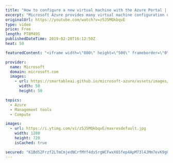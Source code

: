 ```yaml
---
title: "How to configure a new virtual machine with the Azure Portal | Azure Portal Series"
excerpt: "Microsoft Azure provides many virtual machine configuration options for any workload or application. In this video of the Azure Portal \"How To\" series, learn about some of the configuration options that are available when setting up a virtual machine in the Azure Portal.   Try out these features in the"
originalUrl: https://youtube.com/watch?v=z5J5MQkbqvE
type: video
price: Free
length: PT8M49S
publishedDateTime: 2019-02-20T16:12:50Z
heat: 50

featuredContent: "<iframe width=\"800\" height=\"500\" frameborder=\"0\" src=\"https://www.youtube.com/embed/z5J5MQkbqvE\" allow=\"accelerometer; autoplay; encrypted-media; gyroscope; picture-in-picture\" allowfullscreen></iframe>"

provider:
  name: Microsoft
  domain: microsoft.com
  images:
    - url: https://smartableai.github.io/microsoft-azure/assets/images/organizations/microsoft.com-50x50.jpg
      width: 50
      height: 50

topics:
  - Azure
  - Management tools
  - Compute

images:
  - url: https://i.ytimg.com/vi/z5J5MQkbqvE/maxresdefault.jpg
    width: 1280
    height: 720
    isCached: true

secured: "K1BdS2Frzf2LTmCmjedNCrfMYf4dsSrgWCFwxX65fep4ApM73l4JMm7evK9gQPLl5LWbdPkYw+vD3nqA+LiJwuWTSDhAiCknRVJe7puK2OkGDXrpS6+yYfkJBvr+xsOukepLwACqvgnEw7wx4ajM8N6ljJf7dm3p9mPiAp9ffSdkbc03GJdCipv6p8hkZA+mpVReIg1N4VyEqSuKQOuVp1MqW3CcEf0j+tZNH34popn4vCf4IP1e2G63/umL2aQqm5pvnd26289uKWBH+f0/8rZzO+N8/EHNXyQNJp6dI45y0FuJ7Ht5HkTMvwBuk3NxELWuAt60RTUkjDSQQCZEh8N7CnTC1pVVaeCrHN/fgPmJlJ/m4U9lWjtqajMaUIAYw+2pTebacW6V3psmAkYcYRf2TDy/KR/Zz2l+guTKeFY=;+F25LnZhdzXIZe7I1d7yLw=="
---
```


